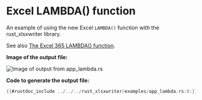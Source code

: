 # Excel LAMBDA() function

An example of using the new Excel `LAMBDA()` function with the rust_xlsxwriter
library.

See also [The Excel 365 LAMBDA() function](../formulas/dynamic_arrays.md#the-excel-365-lambda-function).

**Image of the output file:**

![Image of output from app_lambda.rs](../../images/app_lambda.png)

**Code to generate the output file:**

```rust
{{#rustdoc_include ../../../rust_xlsxwriter/examples/app_lambda.rs:8:}}
```
